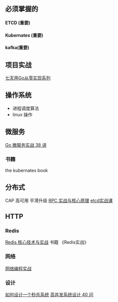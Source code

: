 ## 必须掌握的
#### ETCD (重要)
#### Kubernates (重要)
#### kafka(重要)
## 项目实战
[七天用Go从零实现系列](https://geektutu.com/post/geecache.html)
## 操作系统
* 进程调度算法
* linux 操作
## 微服务
[Go 微服务实战 38 讲](https://kaiwu.lagou.com/course/courseInfo.htm?courseId=287#/detail/pc?id=3810)
### 书籍
the kubernates book
## 分布式
CAP
高可用
平滑升级
[RPC 实战与核心原理](https://time.geekbang.org/column/article/199649)
[etcd实战课](https://time.geekbang.org/column/article/335186)
## HTTP
### Redis
[Redis 核心技术与实战](https://time.geekbang.org/column/article/279649)
书籍
《Redis实战》
### 网络
[网络编程实战](https://time.geekbang.org/column/intro/100032701?tab=catalog)

### 设计
[如何设计一个秒杀系统](https://time.geekbang.org/column/article/40153)
[高并发系统设计 40 问](https://time.geekbang.org/column/intro/100035801?tab=catalog)